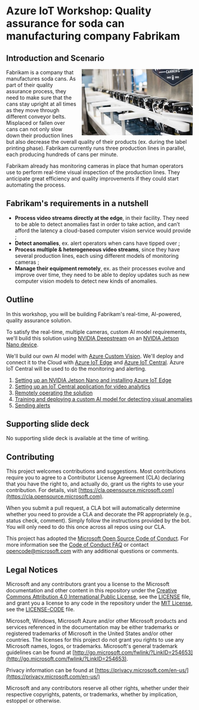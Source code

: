 # Azure IoT Workshop: Quality assurance for soda can manufacturing company Fabrikam

## Introduction and Scenario

<span style="float:right; margin-left: 1em;"><img src="./assets/soda-can-production-line.jpg" alt="A soda can production line"></span>

Fabrikam is a company that manufactures soda cans. As part of their quality assurance process, they need to make sure that the cans stay upright at all times as they move through different conveyor belts. Misplaced or fallen over cans can not only slow down their production lines but also decrease the overall quality of their products (ex. during the label printing phase). Fabrikam currently runs three production lines in parallel, each producing hundreds of cans per minute.

Fabrikam already has monitoring cameras in place that human operators use to perform real-time visual inspection of the production lines. They anticipate great efficiency and quality improvements if they could start automating the process.

## Fabrikam's requirements in a nutshell

- **Process video streams directly at the edge**, in their facility. They need to be able to detect anomalies fast in order to take action, and can’t afford the latency a cloud-based computer vision service would provide ;
- **Detect anomalies**, ex. alert operators when cans have tipped over ;
- **Process multiple & heterogeneous video streams**, since they have several production lines, each using different models of monitoring cameras ;
- **Manage their equipment remotely**, ex. as their processes evolve and improve over time, they need to be able to deploy updates such as new computer vision models to detect new kinds of anomalies.

## Outline

In this workshop, you will be building Fabrikam's real-time, AI-powered, quality assurance solution. 

To satisfy the real-time, multiple cameras, custom AI model requirements, we'll build this solution using [NVIDIA Deepstream](https://developer.nvidia.com/deepstream-sdk) on an [NVIDIA Jetson Nano device](https://developer.nvidia.com/embedded/buy/jetson-nano-devkit).

We'll build our own AI model with [Azure Custom Vision](https://www.customvision.ai/). We'll deploy and connect it to the Cloud with [Azure IoT Edge](https://azure.microsoft.com/en-us/services/iot-edge/) and [Azure IoT Central](https://azure.microsoft.com/en-us/services/iot-central/). Azure IoT Central will be used to do the monitoring and alerting.

1. [Setting up an NVIDIA Jetson Nano and installing Azure IoT Edge](step-001-setting-up-iot-edge/)
2. [Setting up an IoT Central application for video analytics](step-002-provisioning-iot-central-app/)
3. [Remotely operating the solution](step-003-remotely-operating/)
4. [Training and deploying a custom AI model for detecting visual anomalies](step-004-train-and-deploy-vision-ai/)
5. [Sending alerts](step-005-sending-alerts/)

## Supporting slide deck

No supporting slide deck is available at the time of writing.

## Contributing

This project welcomes contributions and suggestions.  Most contributions require you to agree to a
Contributor License Agreement (CLA) declaring that you have the right to, and actually do, grant us
the rights to use your contribution. For details, visit [https://cla.opensource.microsoft.com](https://cla.opensource.microsoft.com).

When you submit a pull request, a CLA bot will automatically determine whether you need to provide
a CLA and decorate the PR appropriately (e.g., status check, comment). Simply follow the instructions
provided by the bot. You will only need to do this once across all repos using our CLA.

This project has adopted the [Microsoft Open Source Code of Conduct](https://opensource.microsoft.com/codeofconduct/).
For more information see the [Code of Conduct FAQ](https://opensource.microsoft.com/codeofconduct/faq/) or
contact [opencode@microsoft.com](mailto:opencode@microsoft.com) with any additional questions or comments.

## Legal Notices

Microsoft and any contributors grant you a license to the Microsoft documentation and other content
in this repository under the [Creative Commons Attribution 4.0 International Public License](https://creativecommons.org/licenses/by/4.0/legalcode),
see the [LICENSE](LICENSE) file, and grant you a license to any code in the repository under the [MIT License](https://opensource.org/licenses/MIT), see the
[LICENSE-CODE](LICENSE-CODE) file.

Microsoft, Windows, Microsoft Azure and/or other Microsoft products and services referenced in the documentation
may be either trademarks or registered trademarks of Microsoft in the United States and/or other countries.
The licenses for this project do not grant you rights to use any Microsoft names, logos, or trademarks.
Microsoft's general trademark guidelines can be found at [http://go.microsoft.com/fwlink/?LinkID=254653](http://go.microsoft.com/fwlink/?LinkID=254653).

Privacy information can be found at [https://privacy.microsoft.com/en-us/](https://privacy.microsoft.com/en-us/)

Microsoft and any contributors reserve all other rights, whether under their respective copyrights, patents,
or trademarks, whether by implication, estoppel or otherwise.
